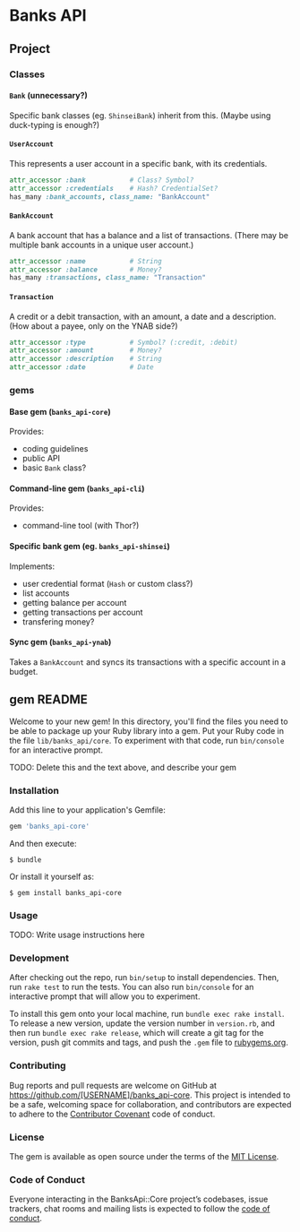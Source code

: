# Banks API

## Project

### Classes

#### `Bank` (unnecessary?)

Specific bank classes (eg. `ShinseiBank`) inherit from this. (Maybe using
duck-typing is enough?)

#### `UserAccount`

This represents a user account in a specific bank, with its credentials.

```rb
attr_accessor :bank           # Class? Symbol?
attr_accessor :credentials    # Hash? CredentialSet?
has_many :bank_accounts, class_name: "BankAccount"
```

#### `BankAccount`

A bank account that has a balance and a list of transactions.
(There may be multiple bank accounts in a unique user account.)

```rb
attr_accessor :name           # String
attr_accessor :balance        # Money?
has_many :transactions, class_name: "Transaction"
```

#### `Transaction`

A credit or a debit transaction, with an amount, a date and a description.
(How about a payee, only on the YNAB side?)

```rb
attr_accessor :type           # Symbol? (:credit, :debit)
attr_accessor :amount         # Money?
attr_accessor :description    # String
attr_accessor :date           # Date
```

### gems

#### Base gem (`banks_api-core`)

Provides:

- coding guidelines
- public API
- basic `Bank` class?

#### Command-line gem (`banks_api-cli`)

Provides:

- command-line tool (with Thor?)

#### Specific bank gem (eg. `banks_api-shinsei`)

Implements:

- user credential format (`Hash` or custom class?)
- list accounts
- getting balance per account
- getting transactions per account
- transfering money?

#### Sync gem (`banks_api-ynab`)

Takes a `BankAccount` and syncs its transactions with a specific account in
a budget.
## gem README

Welcome to your new gem! In this directory, you'll find the files you need to be able to package up your Ruby library into a gem. Put your Ruby code in the file `lib/banks_api/core`. To experiment with that code, run `bin/console` for an interactive prompt.

TODO: Delete this and the text above, and describe your gem

### Installation

Add this line to your application's Gemfile:

```ruby
gem 'banks_api-core'
```

And then execute:

    $ bundle

Or install it yourself as:

    $ gem install banks_api-core

### Usage

TODO: Write usage instructions here

### Development

After checking out the repo, run `bin/setup` to install dependencies. Then, run `rake test` to run the tests. You can also run `bin/console` for an interactive prompt that will allow you to experiment.

To install this gem onto your local machine, run `bundle exec rake install`. To release a new version, update the version number in `version.rb`, and then run `bundle exec rake release`, which will create a git tag for the version, push git commits and tags, and push the `.gem` file to [rubygems.org](https://rubygems.org).

### Contributing

Bug reports and pull requests are welcome on GitHub at https://github.com/[USERNAME]/banks_api-core. This project is intended to be a safe, welcoming space for collaboration, and contributors are expected to adhere to the [Contributor Covenant](http://contributor-covenant.org) code of conduct.

### License

The gem is available as open source under the terms of the [MIT License](https://opensource.org/licenses/MIT).

### Code of Conduct

Everyone interacting in the BanksApi::Core project’s codebases, issue trackers, chat rooms and mailing lists is expected to follow the [code of conduct](https://github.com/[USERNAME]/banks_api-core/blob/master/CODE_OF_CONDUCT.md).

